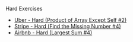 Hard Exercises

- [Uber - Hard (Product of Array Except Self #2)](https://github.com/brunofaria27/daily-coding-problem/blob/main/Hard/uber-product-of-array-except-self.py)
- [Stripe - Hard (Find the Missing Number #4)](https://github.com/brunofaria27/daily-coding-problem/blob/main/Hard/stripe-find-the-missing-number.py)
- [Airbnb - Hard (Largest Sum #4)](https://github.com/brunofaria27/daily-coding-problem/blob/main/Hard/airbnb-largest-sum.py)

